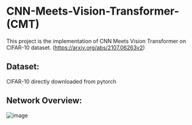 # CNN-Meets-Vision-Transformer-(CMT)
This project is the implementation of CNN Meets Vision Transformer on CIFAR-10 dataset. (https://arxiv.org/abs/2107.06263v2)


## Dataset:
CIFAR-10 directly downloaded from pytorch

## Network Overview:
![image](https://github.com/aviided134/CNN-Meets-Vision-Transformer-CMT-/assets/119523062/3bdc7915-d979-486b-af04-f81ed8e57a16)
